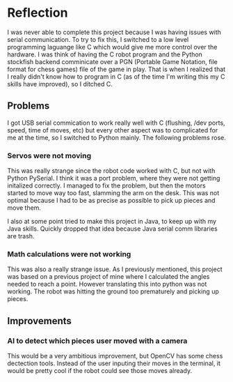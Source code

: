# Reflection

I was never able to complete this project because I was having issues with serial communication. To try to fix this, I switched to a low level programming laguange like C which would give me more control over the hardware. I was think of having the C robot program and the Python stockfish backend comminicate over a PGN (Portable Game Notation, file format for chess games) file of the game in play. That is when I realized that I really didn't know how to program in C (as of the time I'm writing this my C skills have improved), so I ditched C.

## Problems

I got USB serial commication to work really well with C (flushing, /dev ports, speed, time of moves, etc) but every other aspect was to complicated for me at the time, so I switched to Python mainly. The following problems rose.

### Servos were not moving

This was really strange since the robot code worked with C, but not with Python PySerial. I think it was a port problem, where they were not getting initalized correctly. I managed to fix the problem, but then the motors started to move way too fast, slamming the arm on the desk. This was not optimal because I had to be as precise as possible to pick up pieces and move them.

I also at some point tried to make this project in Java, to keep up with my Java skills. Quickly dropped that idea because Java serial comm libraries are trash.

### Math calculations were not working

This was also a really strange issue. As I previously mentioned, this project was based on a previous project of mine where I calculated the angles needed to reach a point. However translating this into python was not working. The robot was hitting the ground too prematurely and picking up pieces.

## Improvements

### AI to detect which pieces user moved with a camera

This would be a very ambitious improvement, but OpenCV has some chess dectection tools. Instead of the user inputing their moves in the terminal, it would be pretty cool if the robot could see those moves already.